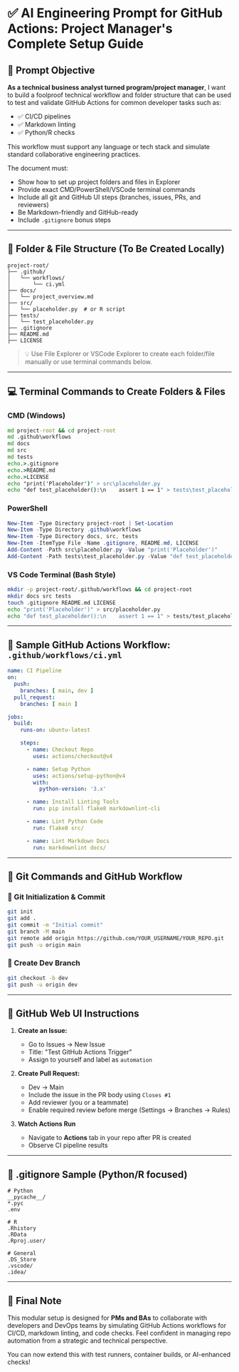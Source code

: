 # ✅ AI Engineering Prompt for GitHub Actions: Project Manager's Complete Setup Guide

## 🤖 Prompt Objective

**As a technical business analyst turned program/project manager**, I want to build a foolproof technical workflow and folder structure that can be used to test and validate GitHub Actions for common developer tasks such as:

* ✅ CI/CD pipelines
* ✅ Markdown linting
* ✅ Python/R checks

This workflow must support any language or tech stack and simulate standard collaborative engineering practices.

The document must:

* Show how to set up project folders and files in Explorer
* Provide exact CMD/PowerShell/VSCode terminal commands
* Include all git and GitHub UI steps (branches, issues, PRs, and reviewers)
* Be Markdown-friendly and GitHub-ready
* Include `.gitignore` bonus steps

---

## 📁 Folder & File Structure (To Be Created Locally)

```plaintext
project-root/
├── .github/
│   └── workflows/
│       └── ci.yml
├── docs/
│   └── project_overview.md
├── src/
│   └── placeholder.py  # or R script
├── tests/
│   └── test_placeholder.py
├── .gitignore
├── README.md
├── LICENSE
```

> 💡 Use File Explorer or VSCode Explorer to create each folder/file manually or use terminal commands below.

---

## 💻 Terminal Commands to Create Folders & Files

### CMD (Windows)

```bat
md project-root && cd project-root
md .github\workflows
md docs
md src
md tests
echo.>.gitignore
echo.>README.md
echo.>LICENSE
echo "print('Placeholder')" > src\placeholder.py
echo "def test_placeholder():\n    assert 1 == 1" > tests\test_placeholder.py
```

### PowerShell

```powershell
New-Item -Type Directory project-root | Set-Location
New-Item -Type Directory .github\workflows
New-Item -Type Directory docs, src, tests
New-Item -ItemType File -Name .gitignore, README.md, LICENSE
Add-Content -Path src\placeholder.py -Value "print('Placeholder')"
Add-Content -Path tests\test_placeholder.py -Value "def test_placeholder():`n    assert 1 == 1"
```

### VS Code Terminal (Bash Style)

```bash
mkdir -p project-root/.github/workflows && cd project-root
mkdir docs src tests
touch .gitignore README.md LICENSE
echo "print('Placeholder')" > src/placeholder.py
echo "def test_placeholder():\n    assert 1 == 1" > tests/test_placeholder.py
```

---

## 🧪 Sample GitHub Actions Workflow: `.github/workflows/ci.yml`

```yaml
name: CI Pipeline
on:
  push:
    branches: [ main, dev ]
  pull_request:
    branches: [ main ]

jobs:
  build:
    runs-on: ubuntu-latest

    steps:
      - name: Checkout Repo
        uses: actions/checkout@v4

      - name: Setup Python
        uses: actions/setup-python@v4
        with:
          python-version: '3.x'

      - name: Install Linting Tools
        run: pip install flake8 markdownlint-cli

      - name: Lint Python Code
        run: flake8 src/

      - name: Lint Markdown Docs
        run: markdownlint docs/
```

---

## 🚀 Git Commands and GitHub Workflow

### 🔧 Git Initialization & Commit

```bash
git init
git add .
git commit -m "Initial commit"
git branch -M main
git remote add origin https://github.com/YOUR_USERNAME/YOUR_REPO.git
git push -u origin main
```

### 🌿 Create Dev Branch

```bash
git checkout -b dev
git push -u origin dev
```

---

## 📌 GitHub Web UI Instructions

1. **Create an Issue:**

   * Go to Issues → New Issue
   * Title: "Test GitHub Actions Trigger"
   * Assign to yourself and label as `automation`

2. **Create Pull Request:**

   * Dev → Main
   * Include the issue in the PR body using `Closes #1`
   * Add reviewer (you or a teammate)
   * Enable required review before merge (Settings → Branches → Rules)

3. **Watch Actions Run**

   * Navigate to **Actions** tab in your repo after PR is created
   * Observe CI pipeline results

---

## 📁 .gitignore Sample (Python/R focused)

```gitignore
# Python
__pycache__/
*.pyc
.env

# R
.Rhistory
.RData
.Rproj.user/

# General
.DS_Store
.vscode/
.idea/
```

---

## 🧠 Final Note

This modular setup is designed for **PMs and BAs** to collaborate with developers and DevOps teams by simulating GitHub Actions workflows for CI/CD, markdown linting, and code checks. Feel confident in managing repo automation from a strategic and technical perspective.

You can now extend this with test runners, container builds, or AI-enhanced checks!

